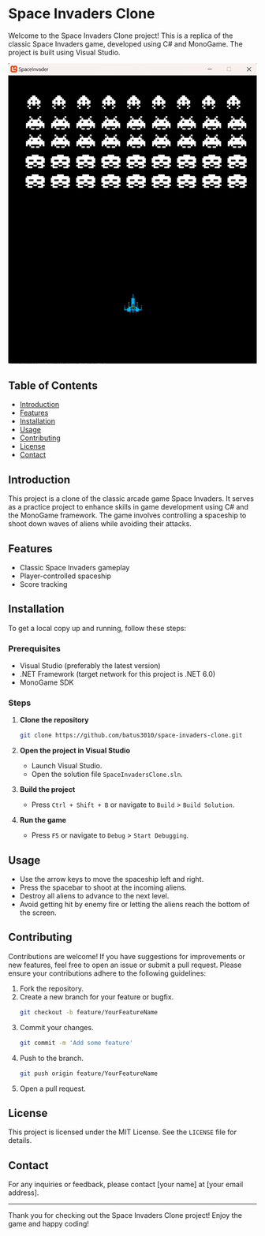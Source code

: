 # Space Invaders Clone

Welcome to the Space Invaders Clone project! This is a replica of the classic Space Invaders game, developed using C# and MonoGame. The project is built using Visual Studio.

![gameplayImg](https://github.com/batus3010/SpaceInvader/blob/main/images/gameplay.png)
## Table of Contents

- [Introduction](#introduction)
- [Features](#features)
- [Installation](#installation)
- [Usage](#usage)
- [Contributing](#contributing)
- [License](#license)
- [Contact](#contact)

## Introduction

This project is a clone of the classic arcade game Space Invaders. It serves as a practice project to enhance skills in game development using C# and the MonoGame framework. The game involves controlling a spaceship to shoot down waves of aliens while avoiding their attacks.

## Features

- Classic Space Invaders gameplay
- Player-controlled spaceship
- Score tracking

## Installation

To get a local copy up and running, follow these steps:

### Prerequisites

- Visual Studio (preferably the latest version)
- .NET Framework (target network for this project is .NET 6.0)
- MonoGame SDK

### Steps

1. **Clone the repository**
    ```sh
    git clone https://github.com/batus3010/space-invaders-clone.git
    ```
2. **Open the project in Visual Studio**
    - Launch Visual Studio.
    - Open the solution file `SpaceInvadersClone.sln`.

3. **Build the project**
    - Press `Ctrl + Shift + B` or navigate to `Build` > `Build Solution`.

4. **Run the game**
    - Press `F5` or navigate to `Debug` > `Start Debugging`.

## Usage

- Use the arrow keys to move the spaceship left and right.
- Press the spacebar to shoot at the incoming aliens.
- Destroy all aliens to advance to the next level.
- Avoid getting hit by enemy fire or letting the aliens reach the bottom of the screen.

## Contributing

Contributions are welcome! If you have suggestions for improvements or new features, feel free to open an issue or submit a pull request. Please ensure your contributions adhere to the following guidelines:

1. Fork the repository.
2. Create a new branch for your feature or bugfix.
    ```sh
    git checkout -b feature/YourFeatureName
    ```
3. Commit your changes.
    ```sh
    git commit -m 'Add some feature'
    ```
4. Push to the branch.
    ```sh
    git push origin feature/YourFeatureName
    ```
5. Open a pull request.

## License

This project is licensed under the MIT License. See the `LICENSE` file for details.

## Contact

For any inquiries or feedback, please contact [your name] at [your email address].

---

Thank you for checking out the Space Invaders Clone project! Enjoy the game and happy coding!
